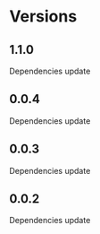 # Versions

## 1.1.0

Dependencies update

## 0.0.4

Dependencies update

## 0.0.3

Dependencies update

## 0.0.2

Dependencies update
